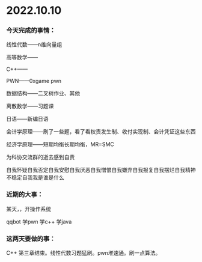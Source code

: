 # 2022.10.10

### 今天完成的事情：

线性代数——n维向量组

高等数学——

C++——

PWN——0xgame pwn

数据结构——二叉树作业、其他

离散数学——习题课

日语——新编日语

会计学原理——刷了一些题，看了看权责发生制、收付实现制、会计凭证这些东西

经济学原理——短期均衡长期均衡，MR=SMC

为科协交流群的逝去感到自责

自我怀疑自我否定自我安慰自我厌恶自我憎恨自我嫌弃自我报复自我摆烂自我精神不稳定自我我是谁是什么

### 近期的大事：

某天，，开操作系统

qqbot 学pwn 学c++ 学java

### 这两天要做的事：

C++ 第三章结束。线性代数习题猛刷。pwn堆速通。刷一点算法。

